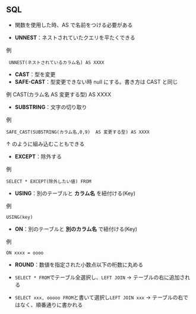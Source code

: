 ## SQL

- 関数を使用した時、AS で名前をつける必要がある

- **UNNEST**：ネストされていたクエリを平たくできる

例

     UNNEST(ネストされているカラム名) AS XXXX

- **CAST**：型を変更
- **SAFE-CAST**：型変更できない時 null にする。書き方は CAST と同じ

例
CAST(カラム名 AS 変更する型) AS XXXX

- **SUBSTRING**：文字の切り取り

例

    SAFE_CAST(SUBSTRING(カラム名,0,9)  AS 変更する型) AS XXXX

↑ のように組み込むこともできる

- **EXCEPT**：除外する

例

    SELECT * EXCEPT(除外したい値) FROM

- **USING**：別のテーブルと **カラム名** を紐付ける(Key)

例

    USING(key)

- **ON**：別のテーブルと **別のカラム名** で紐付ける(Key)

例

    ON xxxx = oooo

- **ROUND**：数値を指定された小数点以下の桁数に丸める

- `SELECT * FROM`でテーブル全選択し、`LEFT JOIN`
  &rarr; テーブルの右に追加される

- `SELECT xxx, ooooo FROM`と書いて選択し`LEFT JOIN xxx`
  &rarr; テーブルの右ではなく、順番通りに書かれる
